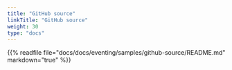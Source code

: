 ```yaml
---
title: "GitHub source"
linkTitle: "GitHub source"
weight: 30
type: "docs"
---
```


{{% readfile file="docs/docs/eventing/samples/github-source/README.md" markdown="true" %}}
